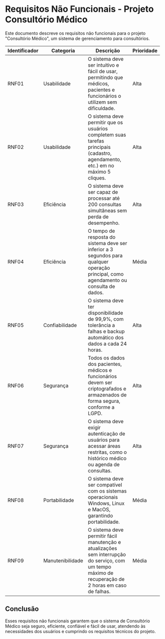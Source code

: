 # Requisitos Não Funcionais - Projeto Consultório Médico

Este documento descreve os requisitos não funcionais para o projeto "Consultório Médico", um sistema de gerenciamento para consultórios.

| Identificador | Categoria      | Descrição                                                                                                  | Prioridade |
| ------------- | -------------- | ---------------------------------------------------------------------------------------------------------- | ---------- |
| RNF01         | Usabilidade     | O sistema deve ser intuitivo e fácil de usar, permitindo que médicos, pacientes e funcionários o utilizem sem dificuldade. | Alta       |
| RNF02         | Usabilidade     | O sistema deve permitir que os usuários completem suas tarefas principais (cadastro, agendamento, etc.) em no máximo 5 cliques. | Alta       |
| RNF03         | Eficiência      | O sistema deve ser capaz de processar até 200 consultas simultâneas sem perda de desempenho.                | Alta       |
| RNF04         | Eficiência      | O tempo de resposta do sistema deve ser inferior a 3 segundos para qualquer operação principal, como agendamento ou consulta de dados. | Média      |
| RNF05         | Confiabilidade  | O sistema deve ter disponibilidade de 99,9%, com tolerância a falhas e backup automático dos dados a cada 24 horas. | Alta       |
| RNF06         | Segurança       | Todos os dados dos pacientes, médicos e funcionários devem ser criptografados e armazenados de forma segura, conforme a LGPD. | Alta       |
| RNF07         | Segurança       | O sistema deve exigir autenticação de usuários para acessar áreas restritas, como o histórico médico ou agenda de consultas. | Alta       |
| RNF08         | Portabilidade   | O sistema deve ser compatível com os sistemas operacionais Windows, Linux e MacOS, garantindo portabilidade. | Média      |
| RNF09         | Manutenibilidade | O sistema deve permitir fácil manutenção e atualizações sem interrupção do serviço, com um tempo máximo de recuperação de 2 horas em caso de falhas. | Média      |

## Conclusão

Esses requisitos não funcionais garantem que o sistema de Consultório Médico seja seguro, eficiente, confiável e fácil de usar, atendendo às necessidades dos usuários e cumprindo os requisitos técnicos do projeto.
